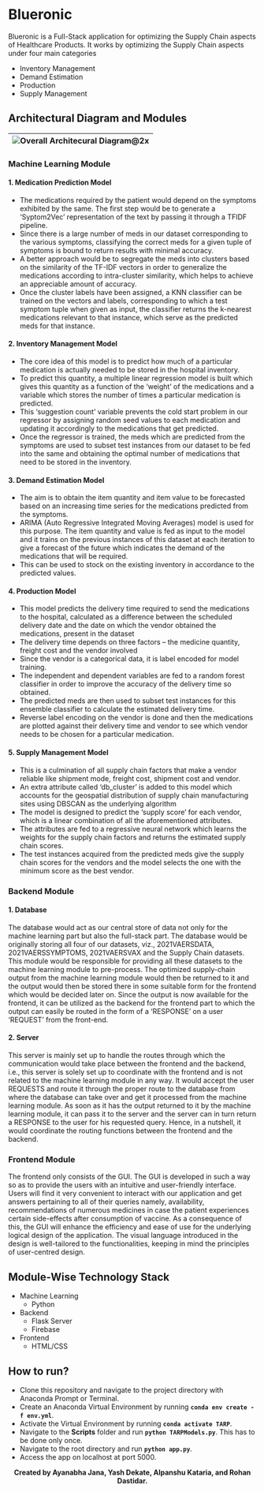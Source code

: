 # Blueronic

Blueronic is a Full-Stack application for optimizing the Supply Chain aspects of Healthcare Products. It works by optimizing the Supply Chain aspects under four main categories 

* Inventory Management
* Demand Estimation
* Production
* Supply Management


## Architectural Diagram and Modules

| ![Overall Architecural Diagram@2x](https://user-images.githubusercontent.com/42903859/138656588-b8fec29c-bd78-4723-adf1-1ab5445d46b3.png) |
| - |

### Machine Learning Module

#### 1. Medication Prediction Model

* The medications required by the patient would depend on the symptoms exhibited by the same. The first step would be to generate a ‘Syptom2Vec’ representation of the text by passing it through a TFIDF pipeline.
* Since there is a large number of meds in our dataset corresponding to the various symptoms, classifying the correct meds for a given tuple of symptoms is bound to return results with minimal accuracy.
* A better approach would be to segregate the meds into clusters based on the similarity of the TF-IDF vectors in order to generalize the medications according to intra-cluster similarity, which helps to achieve an appreciable amount of accuracy.
* Once the cluster labels have been assigned, a KNN classifier can be trained on the vectors and labels, corresponding to which a test symptom tuple when given as input, the classifier returns the k-nearest medications relevant to that instance, which serve as the predicted meds for that instance.

#### 2. Inventory Management Model

* The core idea of this model is to predict how much of a particular medication is actually needed to be stored in the hospital inventory.
* To predict this quantity, a multiple linear regression model is built which gives this quantity as a function of the ‘weight’ of the medications and a variable which stores the number of times a particular medication is predicted.
* This ‘suggestion count’ variable prevents the cold start problem in our regressor by assigning random seed values to each medication and updating it accordingly to the medications that get predicted.
* Once the regressor is trained, the meds which are predicted from the symptoms are used to subset test instances from our dataset to be fed into the same and obtaining the optimal number of medications that need to be stored in the inventory.

#### 3. Demand Estimation Model

*	The aim is to obtain the item quantity and item value to be forecasted based on an increasing time series for the medications predicted from the symptoms.
*	ARIMA (Auto Regressive Integrated Moving Averages) model is used for this purpose. The item quantity and value is fed as input to the model and it trains on the previous instances of this dataset at each iteration to give a forecast of the future which indicates the demand of the medications that will be required.
*	This can be used to stock on the existing inventory in accordance to the predicted values.

#### 4. Production Model

*	This model predicts the delivery time required to send the medications to the hospital, calculated as a difference between the scheduled delivery date and the date on which the vendor obtained the medications, present in the dataset
*	The delivery time depends on three factors – the medicine quantity, freight cost and the vendor involved
*	Since the vendor is a categorical data, it is label encoded for model training.
*	The independent and dependent variables are fed to a random forest classifier in order to improve the accuracy of the delivery time so obtained.
*	The predicted meds are then used to subset test instances for this ensemble classifier to calculate the estimated delivery time.
*	Reverse label encoding on the vendor is done and then the medications are plotted against their delivery time and vendor to see which vendor needs to be chosen for a particular medication.

#### 5. Supply Management Model

*	This is a culmination of all supply chain factors that make a vendor reliable like shipment mode, freight cost, shipment cost and vendor.
*	An extra attribute called ‘db_cluster’ is added to this model which accounts for the geospatial distribution of supply chain manufacturing sites using DBSCAN as the underlying algorithm
*	The model is designed to predict the ‘supply score’ for each vendor, which is a linear combination of all the aforementioned attributes.
*	The attributes are fed to a regressive neural network which learns the weights for the supply chain factors and returns the estimated supply chain scores.
*	The test instances acquired from the predicted meds give the supply chain scores for the vendors and the model selects the one with the minimum score as the best vendor.

### Backend Module

#### 1. Database 
 
The database would act as our central store of data not only for the machine learning part but also the full-stack part. The database would be originally storing all four of our datasets, viz., 2021VAERSDATA, 2021VAERSSYMPTOMS, 2021VAERSVAX and the Supply Chain datasets. This module would be responsible for providing all these datasets to the machine learning module to pre-process. The optimized supply-chain output from the machine learning module would then be returned to it and the output would then be stored there in some suitable form for the frontend which would be decided later on. Since the output is now available for the frontend, it can be utilized as the backend for the frontend part to which the output can easily be routed in the form of a ‘RESPONSE’ on a user ‘REQUEST’ from the front-end.

#### 2. Server 
 
This server is mainly set up to handle the routes through which the communication would take place between the frontend and the backend, i.e., this server is solely set up to coordinate with the frontend and is not related to the machine learning module in any way. It would accept the user REQUESTS and route it through the proper route to the database from where the database can take over and get it processed from the machine learning module. As soon as it has the output returned to it by the machine learning module, it can pass it to the server and the server can in turn return a RESPONSE to the user for his requested query. Hence, in a nutshell, it would coordinate the routing functions between the frontend and the backend. 

### Frontend Module

The frontend only consists of the GUI. The GUI is developed in such a way so as to provide the users with an intuitive and user-friendly interface. Users will find it very convenient to interact with our application and get answers pertaining to all of their queries namely, availability, recommendations of numerous medicines in case the patient experiences certain side-effects after consumption of vaccine. As a consequence of this, the GUI will enhance the efficiency and ease of use for the underlying logical design of the application. The visual language introduced in the design is well-tailored to the functionalities, keeping in mind the principles of user-centred design. 


## Module-Wise Technology Stack

* Machine Learning
  * Python
* Backend
  * Flask Server
  * Firebase
* Frontend
  * HTML/CSS

## How to run?

* Clone this repository and navigate to the project directory with Anaconda Prompt or Terminal.
* Create an Anaconda Virtual Environment by running **``conda env create -f env.yml``**.
* Activate the Virtual Environment by running **``conda activate TARP``**.
* Navigate to the **Scripts** folder and run **``python TARPModels.py``**. This has to be done only once.
* Navigate to the root directory and run **``python app.py``**.
* Access the app on localhost at port 5000.

<b> <p align = "center"> Created by Ayanabha Jana, Yash Dekate, Alpanshu Kataria, and Rohan Dastidar. </p> </b>
